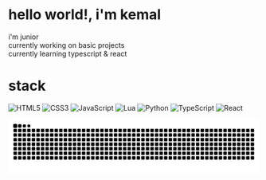 # hello world!, i'm kemal

i'm junior<br>currently working on basic projects<br>currently learning typescript & react

# stack
![HTML5](https://img.shields.io/badge/html5-%23E34F26.svg?style=for-the-badge&logo=html5&logoColor=white) ![CSS3](https://img.shields.io/badge/css3-%231572B6.svg?style=for-the-badge&logo=css3&logoColor=white) ![JavaScript](https://img.shields.io/badge/javascript-%23323330.svg?style=for-the-badge&logo=javascript&logoColor=%23F7DF1E) ![Lua](https://img.shields.io/badge/lua-%232C2D72.svg?style=for-the-badge&logo=lua&logoColor=white) ![Python](https://img.shields.io/badge/python-3670A0?style=for-the-badge&logo=python&logoColor=ffdd54) ![TypeScript](https://img.shields.io/badge/typescript-%23007ACC.svg?style=for-the-badge&logo=typescript&logoColor=white) ![React](https://img.shields.io/badge/react-%2320232a.svg?style=for-the-badge&logo=react&logoColor=%2361DAFB)

<picture>
  <source media="(prefers-color-scheme: dark)" srcset="https://raw.githubusercontent.com/jrbemal/jrbemal/output/github-snake-dark.svg" />
  <source media="(prefers-color-scheme: light)" srcset="https://raw.githubusercontent.com/jrbemal/jrbemal/output/github-snake.svg" />
  <img alt="github-snake" src="https://raw.githubusercontent.com/jrbemal/jrbemal/output/github-snake.svg" />
</picture>
